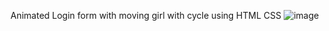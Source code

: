 Animated Login form with moving girl with cycle using HTML CSS
![image](https://github.com/baliramyadav/AnimatedLoginForm_with_girlwithcycle_HTML_CSS/assets/80908177/bb49432a-4668-4af8-a4c0-f63d64812549)
